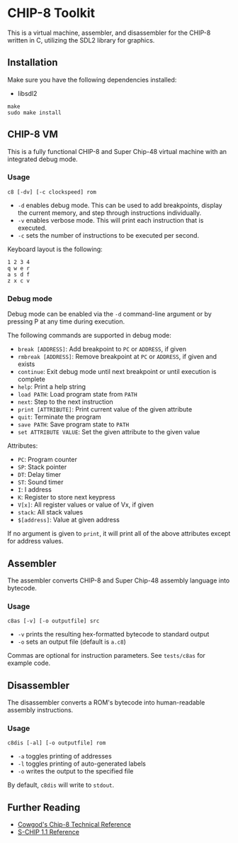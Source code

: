 # CHIP-8 Toolkit

This is a virtual machine, assembler, and disassembler for the CHIP-8 written
in C, utilizing the SDL2 library for graphics.

## Installation

Make sure you have the following dependencies installed:

* libsdl2

```
make
sudo make install
```

## CHIP-8 VM

This is a fully functional CHIP-8 and Super Chip-48 virtual machine with an
integrated debug mode.

### Usage

```
c8 [-dv] [-c clockspeed] rom
```

* `-d` enables debug mode. This can be used to add breakpoints, display the
  current memory, and step through instructions individually.
* `-v` enables verbose mode. This will print each instruction that is executed.
* `-c` sets the number of instructions to be executed per second.

Keyboard layout is the following:

```
1 2 3 4
q w e r
a s d f
z x c v
```

### Debug mode

Debug mode can be enabled via the `-d` command-line argument or by pressing P at
any time during execution.

The following commands are supported in debug mode:

* `break [ADDRESS]`: Add breakpoint to `PC` or `ADDRESS`, if given
* `rmbreak [ADDRESS]`: Remove breakpoint at `PC` or `ADDRESS`, if given and exists
* `continue`: Exit debug mode until next breakpoint or until execution is
  complete
* `help`: Print a help string
* `load PATH`: Load program state from `PATH`
* `next`: Step to the next instruction
* `print [ATTRIBUTE]`: Print current value of the given attribute
* `quit`: Terminate the program
* `save PATH`: Save program state to `PATH`
* `set ATTRIBUTE VALUE`: Set the given attribute to the given value

Attributes:

* `PC`: Program counter
* `SP`: Stack pointer
* `DT`: Delay timer
* `ST`: Sound timer
* `I`:  I address
* `K`:  Register to store next keypress
* `V[x]`:  All register values or value of Vx, if given
* `stack`: All stack values
* `$[address]`: Value at given address

If no argument is given to `print`, it will print all of the above attributes
except for address values.

## Assembler

The assembler converts CHIP-8 and Super Chip-48 assembly language into bytecode.

### Usage

```
c8as [-v] [-o outputfile] src
```

* `-v` prints the resulting hex-formatted bytecode to standard output
* `-o` sets an output file (default is `a.c8`)

Commas are optional for instruction parameters. See `tests/c8as` for example code.

## Disassembler

The disassembler converts a ROM's bytecode into human-readable assembly
instructions.

### Usage

```
c8dis [-al] [-o outputfile] rom
```

* `-a` toggles printing of addresses
* `-l` toggles printing of auto-generated labels
* `-o` writes the output to the specified file

By default, `c8dis` will write to `stdout`.

## Further Reading

* [Cowgod's Chip-8 Technical Reference](http://devernay.free.fr/hacks/chip8/C8TECH10.HTM)
* [S-CHIP 1.1 Reference](http://devernay.free.fr/hacks/chip8/schip.txt)